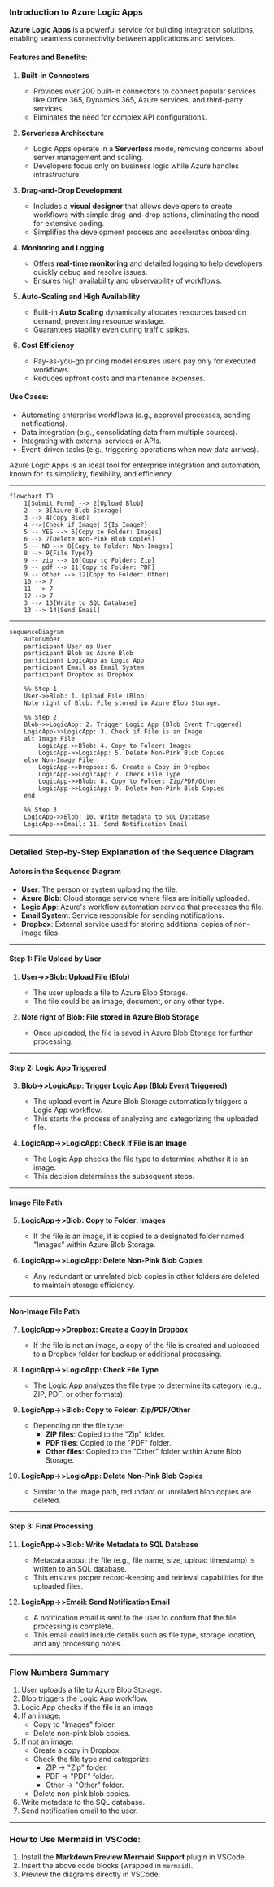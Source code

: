### Introduction to Azure Logic Apps

**Azure Logic Apps** is a powerful service for building integration solutions, enabling seamless connectivity between applications and services.

#### **Features and Benefits**:

1. **Built-in Connectors**  
   - Provides over 200 built-in connectors to connect popular services like Office 365, Dynamics 365, Azure services, and third-party services.  
   - Eliminates the need for complex API configurations.

2. **Serverless Architecture**  
   - Logic Apps operate in a **Serverless** mode, removing concerns about server management and scaling.  
   - Developers focus only on business logic while Azure handles infrastructure.

3. **Drag-and-Drop Development**  
   - Includes a **visual designer** that allows developers to create workflows with simple drag-and-drop actions, eliminating the need for extensive coding.  
   - Simplifies the development process and accelerates onboarding.

4. **Monitoring and Logging**  
   - Offers **real-time monitoring** and detailed logging to help developers quickly debug and resolve issues.  
   - Ensures high availability and observability of workflows.

5. **Auto-Scaling and High Availability**  
   - Built-in **Auto Scaling** dynamically allocates resources based on demand, preventing resource wastage.  
   - Guarantees stability even during traffic spikes.

6. **Cost Efficiency**  
   - Pay-as-you-go pricing model ensures users pay only for executed workflows.  
   - Reduces upfront costs and maintenance expenses.

#### **Use Cases**:

- Automating enterprise workflows (e.g., approval processes, sending notifications).  
- Data integration (e.g., consolidating data from multiple sources).  
- Integrating with external services or APIs.  
- Event-driven tasks (e.g., triggering operations when new data arrives).

Azure Logic Apps is an ideal tool for enterprise integration and automation, known for its simplicity, flexibility, and efficiency.

---

```mermaid
flowchart TD
    1[Submit Form] --> 2[Upload Blob]
    2 --> 3[Azure Blob Storage]
    3 --> 4[Copy Blob]
    4 -->|Check if Image| 5{Is Image?}
    5 -- YES --> 6[Copy to Folder: Images]
    6 --> 7[Delete Non-Pink Blob Copies]
    5 -- NO --> 8[Copy to Folder: Non-Images]
    8 --> 9{File Type?}
    9 -- zip --> 10[Copy to Folder: Zip]
    9 -- pdf --> 11[Copy to Folder: PDF]
    9 -- other --> 12[Copy to Folder: Other]
    10 --> 7
    11 --> 7
    12 --> 7
    3 --> 13[Write to SQL Database]
    13 --> 14[Send Email]
```

---

```mermaid
sequenceDiagram
    autonumber
    participant User as User
    participant Blob as Azure Blob
    participant LogicApp as Logic App
    participant Email as Email System
    participant Dropbox as Dropbox

    %% Step 1
    User->>Blob: 1. Upload File (Blob)
    Note right of Blob: File stored in Azure Blob Storage.

    %% Step 2
    Blob->>LogicApp: 2. Trigger Logic App (Blob Event Triggered)
    LogicApp->>LogicApp: 3. Check if File is an Image
    alt Image File
        LogicApp->>Blob: 4. Copy to Folder: Images
        LogicApp->>LogicApp: 5. Delete Non-Pink Blob Copies
    else Non-Image File
        LogicApp->>Dropbox: 6. Create a Copy in Dropbox
        LogicApp->>LogicApp: 7. Check File Type
        LogicApp->>Blob: 8. Copy to Folder: Zip/PDF/Other
        LogicApp->>LogicApp: 9. Delete Non-Pink Blob Copies
    end

    %% Step 3
    LogicApp->>Blob: 10. Write Metadata to SQL Database
    LogicApp->>Email: 11. Send Notification Email
```

---

### Detailed Step-by-Step Explanation of the Sequence Diagram

#### **Actors in the Sequence Diagram**
- **User**: The person or system uploading the file.
- **Azure Blob**: Cloud storage service where files are initially uploaded.
- **Logic App**: Azure's workflow automation service that processes the file.
- **Email System**: Service responsible for sending notifications.
- **Dropbox**: External service used for storing additional copies of non-image files.

---

#### **Step 1: File Upload by User**
1. **User->>Blob: Upload File (Blob)**  
   - The user uploads a file to Azure Blob Storage.  
   - The file could be an image, document, or any other type.  

2. **Note right of Blob: File stored in Azure Blob Storage**  
   - Once uploaded, the file is saved in Azure Blob Storage for further processing.  

---

#### **Step 2: Logic App Triggered**
3. **Blob->>LogicApp: Trigger Logic App (Blob Event Triggered)**  
   - The upload event in Azure Blob Storage automatically triggers a Logic App workflow.  
   - This starts the process of analyzing and categorizing the uploaded file.  

4. **LogicApp->>LogicApp: Check if File is an Image**  
   - The Logic App checks the file type to determine whether it is an image.  
   - This decision determines the subsequent steps.

---

#### **Image File Path**
5. **LogicApp->>Blob: Copy to Folder: Images**  
   - If the file is an image, it is copied to a designated folder named "Images" within Azure Blob Storage.  

6. **LogicApp->>LogicApp: Delete Non-Pink Blob Copies**  
   - Any redundant or unrelated blob copies in other folders are deleted to maintain storage efficiency.  

---

#### **Non-Image File Path**
7. **LogicApp->>Dropbox: Create a Copy in Dropbox**  
   - If the file is not an image, a copy of the file is created and uploaded to a Dropbox folder for backup or additional processing.

8. **LogicApp->>LogicApp: Check File Type**  
   - The Logic App analyzes the file type to determine its category (e.g., ZIP, PDF, or other formats).  

9. **LogicApp->>Blob: Copy to Folder: Zip/PDF/Other**  
   - Depending on the file type:
     - **ZIP files**: Copied to the "Zip" folder.
     - **PDF files**: Copied to the "PDF" folder.
     - **Other files**: Copied to the "Other" folder within Azure Blob Storage.

10. **LogicApp->>LogicApp: Delete Non-Pink Blob Copies**  
    - Similar to the image path, redundant or unrelated blob copies are deleted.  

---

#### **Step 3: Final Processing**
11. **LogicApp->>Blob: Write Metadata to SQL Database**  
    - Metadata about the file (e.g., file name, size, upload timestamp) is written to an SQL database.  
    - This ensures proper record-keeping and retrieval capabilities for the uploaded files.  

12. **LogicApp->>Email: Send Notification Email**  
    - A notification email is sent to the user to confirm that the file processing is complete.  
    - This email could include details such as file type, storage location, and any processing notes.  

---

### **Flow Numbers Summary**
1. User uploads a file to Azure Blob Storage.  
2. Blob triggers the Logic App workflow.  
3. Logic App checks if the file is an image.  
4. If an image:
   - Copy to "Images" folder.
   - Delete non-pink blob copies.  
5. If not an image:
   - Create a copy in Dropbox.
   - Check the file type and categorize:
     - ZIP -> "Zip" folder.
     - PDF -> "PDF" folder.
     - Other -> "Other" folder.  
   - Delete non-pink blob copies.  
6. Write metadata to the SQL database.  
7. Send notification email to the user.  

---

### **How to Use Mermaid in VSCode**:
1. Install the **Markdown Preview Mermaid Support** plugin in VSCode.
2. Insert the above code blocks (wrapped in ```mermaid```).
3. Preview the diagrams directly in VSCode.
